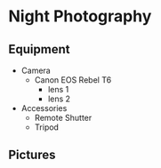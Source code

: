 # Night Photography


## Equipment
- Camera
    - Canon EOS Rebel T6
        - lens 1
        - lens 2
- Accessories
    - Remote Shutter
    - Tripod


## Pictures
